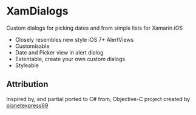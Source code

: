 # XamDialogs

Custom dialogs for picking dates and from simple lists for Xamarin.iOS

 * Closely resembles new style iOS 7+ AlertViews
 * Customisable
 * Date and Picker view in alert dialog
 * Extentable, create your own custom dialogs
 * Styleable
 
## Attribution

Inspired by, and partial ported to C# from, Objective-C project created by [planetexpress69](https://github.com/planetexpress69/MKInputBoxView)
   
